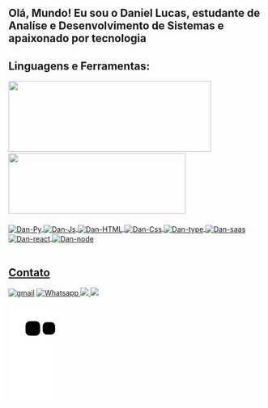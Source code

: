 ## Olá, Mundo! Eu sou o Daniel Lucas, estudante de Analíse e Desenvolvimento de Sistemas e apaixonado por tecnologia
<!--<div>
 <img align="center" height="400" width="800" src="https://github.com/Daniel-LucasS/DanProjects/blob/main/Daniel%20Lucas.gif" alt="Profile_dan">
  </div>-->
  <div>
    <h2> Linguagens e Ferramentas: </h2>
  </div>
<div >
  <a href="https://github.com/Daniel-LucasS">
  <img  height="140em" width="400" src="https://github-readme-stats.vercel.app/api?username=danlucss&show_icons=true&theme=chartreuse-dark&include_all_commits=true&count_private=true"/>
  <img  height="120em" width="350" src="https://github-readme-stats.vercel.app/api/top-langs/?username=danlucss&layout=compact&langs_count=4&theme=chartreuse-dark"/>
 </div>
 
 <div style="display:inline_block"><br>
  <img align="center" alt="Dan-Py"  src="https://img.shields.io/badge/Python-FFD43B?style=for-the-badge&logo=python&logoColor=darkgreen">
  <img align="center" alt="Dan-Js"  src="https://img.shields.io/badge/JavaScript-323330?style=for-the-badge&logo=javascript&logoColor=F7DF1E">
  <img align="center" alt="Dan-HTML"  src="https://img.shields.io/badge/HTML5-E34F26?style=for-the-badge&logo=html5&logoColor=white">
  <img align="center" alt="Dan-Css"  src="https://img.shields.io/badge/CSS3-1572B6?style=for-the-badge&logo=css3&logoColor=white">
  <img align="center" alt="Dan-type"  src="https://img.shields.io/badge/TypeScript-007ACC?style=for-the-badge&logo=typescript&logoColor=white">
  <img align="center" alt="Dan-saas"  src="https://img.shields.io/badge/Sass-CC6699?style=for-the-badge&logo=sass&logoColor=white">
  <img align="center" alt="Dan-react"  src="https://img.shields.io/badge/React-20232A?style=for-the-badge&logo=react&logoColor=61DAFB">
  <img align="center" alt="Dan-node"  src="https://img.shields.io/badge/Node.js-43853D?style=for-the-badge&logo=node.js&logoColor=white">
 </div>
<div>
 <br>
 <!-- Sessão Sobre -->
  <h2> Contato</h2>
  <a href="mailto: daniellucas.bio@gmail.com" target="_blank"><img src="https://img.shields.io/badge/Gmail-D14836?style=for-the-badge&logo=gmail&logoColor=white" alt="gmail" target="_blank"></a>
  <a href="http://api.whatsapp.com/send?phone=5562993298751" target="_blank"><img src="https://img.shields.io/badge/WhatsApp-25D366?style=for-the-badge&logo=whatsapp&logoColor=white" alt="Whatsapp" target="_blank">
  <a href="mailto: daniellucas_santos@hotmail.com" target="_blank"><img src="https://img.shields.io/badge/Microsoft_Outlook-0078D4?style=for-the-badge&logo=microsoft-outlook&logoColor=white" target="_blank">
  <a href="https://www.linkedin.com/in/danlucss/" target="_blank"><img src="https://img.shields.io/badge/LinkedIn-0077B5?style=for-the-badge&logo=linkedin&logoColor=white" target="_blank">
  <br>
   
   </div>
   
   
   
![Snake animation](https://github.com/Daniel-LucasS/Daniel-LucasS/blob/output/github-contribution-grid-snake.svg)


<!--
**Daniel-LucasS/danlucss** is a ✨ _special_ ✨ repository because its `README.md` (this file) appears on your GitHub profile.

Here are some ideas to get you started:

- 🔭 I’m currently working on ...
- 🌱 I’m currently learning ...
- 👯 I’m looking to collaborate on ...
- 🤔 I’m looking for help with ...
- 💬 Ask me about ...
- 📫 How to reach me: ...
- 😄 Pronouns: ...
- ⚡ Fun fact: ...
-->
